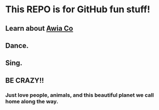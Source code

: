 # This REPO is for GitHub fun stuff!

## Learn about [Awia Co](https://awia.co)

## Dance.

## Sing.

## BE CRAZY!! 


### Just love people, animals, and this beautiful planet we call home along the way.
